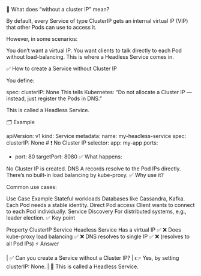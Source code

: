 📌 What does “without a cluster IP” mean?

By default, every Service of type ClusterIP gets an internal virtual IP (VIP) that other Pods can use to access it.

However, in some scenarios:

You don’t want a virtual IP.
You want clients to talk directly to each Pod without load-balancing.
This is where a Headless Service comes in.

✅ How to create a Service without Cluster IP

You define:

spec:
  clusterIP: None
This tells Kubernetes:
“Do not allocate a Cluster IP — instead, just register the Pods in DNS.”

This is called a Headless Service.

🗂️ Example

apiVersion: v1
kind: Service
metadata:
  name: my-headless-service
spec:
  clusterIP: None   # ❗ No Cluster IP
  selector:
    app: my-app
  ports:
  - port: 80
    targetPort: 8080
✅ What happens:

No Cluster IP is created.
DNS A records resolve to the Pod IPs directly.
There’s no built-in load balancing by kube-proxy.
✅ Why use it?

Common use cases:

Use Case	Example
Stateful workloads	Databases like Cassandra, Kafka. Each Pod needs a stable identity.
Direct Pod access	Client wants to connect to each Pod individually.
Service Discovery	For distributed systems, e.g., leader election.
✅ Key point

Property	ClusterIP Service	Headless Service
Has a virtual IP	✅	❌
Does kube-proxy load balancing	✅	❌
DNS resolves to single IP	✅	❌ (resolves to all Pod IPs)
⚡ Answer

| ✅ Can you create a Service without a Cluster IP?
| 👉 Yes, by setting clusterIP: None.
| 📌 This is called a Headless Service.
